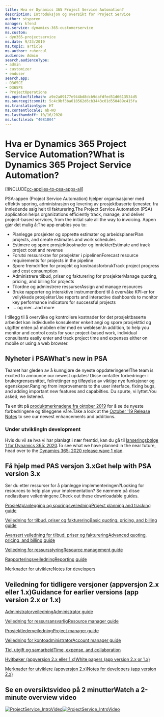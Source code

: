```yaml
---
title: Hva er Dynamics 365 Project Service Automation?
description: Introduksjon og oversikt for Project Service
author: stsporen
manager: kfend
ms.service: dynamics-365-customerservice
ms.custom:
- dyn365-projectservice
ms.date: 9/23/2019
ms.topic: article
ms.author: ruhercul
audience: Admin
search.audienceType:
- admin
- customizer
- enduser
search.app:
- D365CE
- D365PS
- ProjectOperations
ms.openlocfilehash: a9e2a09177e944bd8dcb9dafdfed51d6613534d5
ms.sourcegitcommit: 5c4c9bf3ba018562d6cb3443c01d550489c415fa
ms.translationtype: HT
ms.contentlocale: nb-NO
ms.lasthandoff: 10/16/2020
ms.locfileid: "4081804"
---
```

# <a name="what-is-dynamics-365-project-service-automation"></a><span data-ttu-id="4014e-103">Hva er Dynamics 365 Project Service Automation?</span><span class="sxs-lookup"><span data-stu-id="4014e-103">What is Dynamics 365 Project Service Automation?</span></span>

[!INCLUDE[cc-applies-to-psa-apps-all](../includes/cc-applies-to-psa-apps-all.md)]

<span data-ttu-id="4014e-104">PSA-appen (Project Service Automation) hjelper organisasjoner med effektiv sporing, administrasjon og levering av prosjektbaserte tjenester, fra innledende salg helt til fakturering.</span><span class="sxs-lookup"><span data-stu-id="4014e-104">The Project Service Automation (PSA) application helps organizations efficiently track, manage, and deliver project-based services, from the initial sale all the way to invoicing.</span></span> <span data-ttu-id="4014e-105">Appen gjør det mulig å:</span><span class="sxs-lookup"><span data-stu-id="4014e-105">The app enables you to:</span></span>

- <span data-ttu-id="4014e-106">Planlegge prosjekter og opprette estimater og arbeidsplaner</span><span class="sxs-lookup"><span data-stu-id="4014e-106">Plan projects, and create estimates and work schedules</span></span>
- <span data-ttu-id="4014e-107">Estimere og spore prosjektkostnader og inntekter</span><span class="sxs-lookup"><span data-stu-id="4014e-107">Estimate and track project cost and revenue</span></span>
- <span data-ttu-id="4014e-108">Forutsi ressurskrav for prosjekter i pipelinen</span><span class="sxs-lookup"><span data-stu-id="4014e-108">Forecast resource requirements for projects in the pipeline</span></span>
- <span data-ttu-id="4014e-109">Spore fremdriften for prosjekt og kostnadsforbruk</span><span class="sxs-lookup"><span data-stu-id="4014e-109">Track project progress and cost consumption</span></span>
- <span data-ttu-id="4014e-110">Administrere tilbud, priser og fakturering for prosjekter</span><span class="sxs-lookup"><span data-stu-id="4014e-110">Manage quoting, pricing, and billing for projects</span></span>
- <span data-ttu-id="4014e-111">Tilordne og adminstrere ressurser</span><span class="sxs-lookup"><span data-stu-id="4014e-111">Assign and manage resources</span></span>
- <span data-ttu-id="4014e-112">Bruke rapporter og interaktive instrumentbord til å overvåke KPI-er for vellykkede prosjekter</span><span class="sxs-lookup"><span data-stu-id="4014e-112">Use reports and interactive dashboards to monitor key performance indicators for successful projects</span></span>
- <span data-ttu-id="4014e-113">... og mer</span><span class="sxs-lookup"><span data-stu-id="4014e-113">...and more</span></span>

<span data-ttu-id="4014e-114">I tillegg til å overvåke og kontrollere kostnader for det prosjektbaserte arbeidet kan individuelle konsulenter enkelt angi og spore prosjekttid og utgifter enten på mobilen eller med en webleser.</span><span class="sxs-lookup"><span data-stu-id="4014e-114">In addition, to help you monitor and control costs for your project-based work, individual consultants easily enter and track project time and expenses either on mobile or using a web browser.</span></span>

## <a name="whats-new-in-psa"></a><span data-ttu-id="4014e-115">Nyheter i PSA</span><span class="sxs-lookup"><span data-stu-id="4014e-115">What's new in PSA</span></span>
<span data-ttu-id="4014e-116">Teamet har gleden av å kunngjøre de nyeste oppdateringene!</span><span class="sxs-lookup"><span data-stu-id="4014e-116">The team is excited to announce our newest updates!</span></span> <span data-ttu-id="4014e-117">Disse omfatter forbedringer i brukergrensesnittet, feilrettinger og tilføyelse av viktige nye funksjoner og egenskaper.</span><span class="sxs-lookup"><span data-stu-id="4014e-117">Ranging from improvements to the user interface, fixing bugs, and adding important new features and capabilties.</span></span> <span data-ttu-id="4014e-118">Du spurte, vi lyttet.</span><span class="sxs-lookup"><span data-stu-id="4014e-118">You asked; we listened.</span></span>

<span data-ttu-id="4014e-119">Ta en titt på [produktmerknadene fra oktober 2019](https://docs.microsoft.com/dynamics365-release-plan/2019wave2/index) for å se de nyeste forbedringene og tilleggene våre.</span><span class="sxs-lookup"><span data-stu-id="4014e-119">Take a look at the [October '19 Release Notes](https://docs.microsoft.com/dynamics365-release-plan/2019wave2/index) to see our newest enhancements and additions.</span></span>

### <a name="in-development"></a><span data-ttu-id="4014e-120">Under utvikling</span><span class="sxs-lookup"><span data-stu-id="4014e-120">In development</span></span>
<span data-ttu-id="4014e-121">Hvis du vil se hva vi har planlagt i nær fremtid, kan du gå til [lanseringsbølge 1 for Dynamics 365: 2020](https://docs.microsoft.com/dynamics365-release-plan/2020wave1/index).</span><span class="sxs-lookup"><span data-stu-id="4014e-121">To see what we have planned in the near future, head over to the [Dynamics 365: 2020 release wave 1 plan](https://docs.microsoft.com/dynamics365-release-plan/2020wave1/index).</span></span>

## <a name="get-help-with-psa-version-3x"></a><span data-ttu-id="4014e-122">Få hjelp med PAS versjon 3.x</span><span class="sxs-lookup"><span data-stu-id="4014e-122">Get help with PSA version 3.x</span></span>
<span data-ttu-id="4014e-123">Ser du etter ressurser for å planlegge implementeringen?</span><span class="sxs-lookup"><span data-stu-id="4014e-123">Looking for resources to help plan your implementation?</span></span> <span data-ttu-id="4014e-124">Se nærmere på disse nedlastbare veiledningene.</span><span class="sxs-lookup"><span data-stu-id="4014e-124">Check out these downloadable guides.</span></span>

 [<span data-ttu-id="4014e-125">Prosjektplanlegging og sporingsveiledning</span><span class="sxs-lookup"><span data-stu-id="4014e-125">Project planning and tracking guide</span></span>](../psa/implementation-guides/project-planning-tracking.md)

 [<span data-ttu-id="4014e-126">Veiledning for tilbud, priser og fakturering</span><span class="sxs-lookup"><span data-stu-id="4014e-126">Basic quoting, pricing, and billing guide</span></span>](../psa/implementation-guides/begin-quoting-pricing-billing.md)

 [<span data-ttu-id="4014e-127">Avansert veiledning for tilbud, priser og fakturering</span><span class="sxs-lookup"><span data-stu-id="4014e-127">Advanced quoting, pricing, and billing guide</span></span>](../psa/implementation-guides/adv-quoting-pricing-billing.md)

 [<span data-ttu-id="4014e-128">Veiledning for ressursstyring</span><span class="sxs-lookup"><span data-stu-id="4014e-128">Resource management guide</span></span>](../psa/implementation-guides/resource-management-guide.md)

 [<span data-ttu-id="4014e-129">Rapporteringsveiledning</span><span class="sxs-lookup"><span data-stu-id="4014e-129">Reporting guide</span></span>](../psa/implementation-guides/reporting-guide.md)

 [<span data-ttu-id="4014e-130">Merknader for utviklere</span><span class="sxs-lookup"><span data-stu-id="4014e-130">Notes for developers</span></span>](../psa/developer-guides/overview-dev-notes-v3.x.md)

## <a name="guidance-for-earlier-versions-app-version-2x-or-1x"></a><span data-ttu-id="4014e-131">Veiledning for tidligere versjoner (appversjon 2.x eller 1.x)</span><span class="sxs-lookup"><span data-stu-id="4014e-131">Guidance for earlier versions (app version 2.x or 1.x)</span></span>
 [<span data-ttu-id="4014e-132">Administratorveiledning</span><span class="sxs-lookup"><span data-stu-id="4014e-132">Administrator guide</span></span>](../psa/admin-guide.md)

 [<span data-ttu-id="4014e-133">Veiledning for ressursansvarlig</span><span class="sxs-lookup"><span data-stu-id="4014e-133">Resource manager guide</span></span>](../psa/resource-manager-guide.md)

 [<span data-ttu-id="4014e-134">Prosjektlederveiledning</span><span class="sxs-lookup"><span data-stu-id="4014e-134">Project manager guide</span></span>](../psa/project-manager-guide.md)

 [<span data-ttu-id="4014e-135">Veiledning for kontoadministrator</span><span class="sxs-lookup"><span data-stu-id="4014e-135">Account manager guide</span></span>](../psa/account-manager-guide.md)

 [<span data-ttu-id="4014e-136">Tid, utgift og samarbeid</span><span class="sxs-lookup"><span data-stu-id="4014e-136">Time, expense, and collaboration</span></span>](../psa/time-expense-collaboration-guide.md)

 [<span data-ttu-id="4014e-137">Hvitbøker (appversjon 2.x eller 1.x)</span><span class="sxs-lookup"><span data-stu-id="4014e-137">White papers (app version 2.x or 1.x)</span></span>](../psa/white-papers.md)

 [<span data-ttu-id="4014e-138">Merknader for utviklere (appversjon 2.x)</span><span class="sxs-lookup"><span data-stu-id="4014e-138">Notes for developers (app version 2.x)</span></span>](../psa/developer-guides/add-custom-qoi-forms-v2.x.md)

 ## <a name="watch-a-2-minute-overview-video"></a><span data-ttu-id="4014e-139">Se en oversiktsvideo på 2 minutter</span><span class="sxs-lookup"><span data-stu-id="4014e-139">Watch a 2-minute overview video</span></span>
 <a name="heroArea"></a> <span data-ttu-id="4014e-140">[![ProjectService_IntroVideo](../psa/media/project-service-intro-video.png "ProjectService_IntroVideo")](https://go.microsoft.com/fwlink/p/?LinkId=799457)</span><span class="sxs-lookup"><span data-stu-id="4014e-140">[![ProjectService_IntroVideo](../psa/media/project-service-intro-video.png "ProjectService_IntroVideo")](https://go.microsoft.com/fwlink/p/?LinkId=799457)</span></span>


